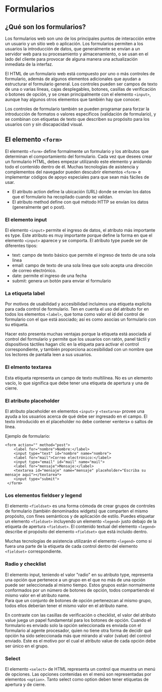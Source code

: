 # Formularios

## ¿Qué son los formularios?

Los formularios web son uno de los principales puntos de interacción entre un usuario y un sitio web o aplicación. Los formularios permiten a los usuarios la introducción de datos, que generalmente se envían a un servidor web para su procesamiento y almacenamiento, o se usan en el lado del cliente para provocar de alguna manera una actualización inmediata de la interfaz.

El HTML de un formulario web está compuesto por uno o más controles de formulario, además de algunos elementos adicionales que ayudan a estructurar el formulario general. Los controles pueden ser campos de texto de una o varias líneas, cajas desplegables, botones, casillas de verificación o botones de opción, y se crean principalmente con el elemento `<input>`, aunque hay algunos otros elementos que también hay que conocer.

Los controles de formulario también se pueden programar para forzar la introducción de formatos o valores específicos (validación de formulario), y se combinan con etiquetas de texto que describen su propósito para los usuarios con y sin discapacidad visual.

## El elemento `<form>`

El elemento `<form>` define formalmente un formulario y los atributos que determinan el comportamiento del formulario. Cada vez que desees crear un formulario HTML, debes empezar utilizando este elemento y anidando todo el contenido dentro de él. Muchas tecnologías de asistencia y complementos del navegador pueden descubrir elementos `<form>` e implementar códigos de apoyo especiales para que sean más fáciles de usar.  
- El atributo action define la ubicación (URL) donde se envían los datos que el formulario ha recopilado cuando se validan.
- El atributo method define con qué método HTTP se envían los datos (generalmente get o post).

### El elemento input

El elemento `<input>` permite el ingreso de datos, el atributo más importante es type. Este atributo es muy importante porque define la forma en que el elemento `<input>` aparece y se comporta. 
El atributo type puede ser de diferentes tipos:
- text: campo de texto básico que permite el ingreso de texto de una sola linea 
- email: campo de texto de una sola línea que solo acepta una dirección de correo electrónico.
- date: permite el ingreso de una fecha
- submit: genera un botón para enviar el formulario

### La etiqueta label

Por motivos de usabilidad y accesibilidad incluimos una etiqueta explícita para cada control de formulario. Ten en cuenta el uso del atributo for en todos los elementos `<label>`, que toma como valor el id del control de formulario con el que está asociado; así es como asocias un formulario con su etiqueta.

Hacer esto presenta muchas ventajas porque la etiqueta está asociada al control del formulario y permite que los usuarios con ratón, panel táctil y dispositivos táctiles hagan clic en la etiqueta para activar el control correspondiente, y también proporciona accesibilidad con un nombre que los lectores de pantalla leen a sus usuarios.

### El elmento textarea

Esta etiqueta representa un campo de texto multilínea. No es un elemento vacío, lo que significa que debe tener una etiqueta de apertura y una de cierre.  

### El atributo placeholder

El atributo placeholder en elementos `<input>` y `<textarea>` provee una ayuda a los usuarios acerca de qué debe ser ingresado en el campo. El texto introducido en el placeholder no debe contener «enters» o saltos de línea.

Ejemplo de formulario:

~~~
<form action="" method="post">
    <label for="nombre">Nombre:</label>
    <input type="text" id="nombre" name="nombre">
    <label for="mail">Correo electrónico:</label>
    <input type="email" id="mail" name="mail">
    <label for="mensaje">Mensaje:</label>
    <textarea id="mensaje" name="mensaje" placeholder="Escriba su mensaje aquí"></textarea*> 
    <input type="submit">
 </form>
 ~~~

### Los elementos fieldser y legend

El elemento `<fieldset>` es una forma cómoda de crear grupos de controles de formulario (también denominados widgets) que comparten el mismo propósito, con fines semánticos y de aplicación de estilo. Puedes etiquetar un elemento `<fieldset>` incluyendo un elemento `<legend>` justo debajo de la etiqueta de apertura `<fieldset>`. El contenido textual del elemento `<legend>` describe el propósito del elemento `<fieldset>` que está incluido dentro.

Muchas tecnologías de asistencia utilizarán el elemento `<legend>` como si fuera una parte de la etiqueta de cada control dentro del elemento `<fieldset>` correspondiente. 

### Radio y  checklist

El elemento input, teniendo el valor "radio" en su atributo type, representa una opción que pertenece a un grupo en el que no más de una opción puede ser seleccionada al mismo tiempo. Estos grupos están normalmente conformados por un número de botones de opción, todos compartiendo el mismo valor en el atributo name.  
Para que un conjunto de botones de opción pertenezcan al mismo grupo, todos ellos deberían tener el mismo valor en el atributo name.

En contraste con las casillas de verificación o checklist, el valor del atributo value juega un papel fundamental para los botones de opción. Cuando el formulario es enviado solo la opción seleccionada es enviada con el formulario al agente procesador, quien no tiene otra forma de decidir qué opción ha sido seleccionada más que mirando al valor (value) del control enviado. Este es el motivo por el cual el atributo value de cada opción debe ser único en el grupo.

### Select

El elemento `<select>` de HTML representa un control que muestra un menú de opciones. Las opciones contenidas en el menú son representadas por elementos `<option>`. Tanto select como option deben tener etiquetas de apertura y de cierre.


<!-- [Volver a la página de Inicio](index.md)   -->
